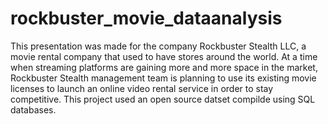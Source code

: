 # rockbuster_movie_dataanalysis
This presentation was made for the company Rockbuster Stealth LLC, a movie rental company that used to have stores around the world. 
At a time when streaming platforms are gaining more and more space in the market,  
Rockbuster Stealth management team is planning to use its existing movie licenses to launch an online video rental service in order to stay competitive.
This project used an open source datset compilde using SQL databases.
